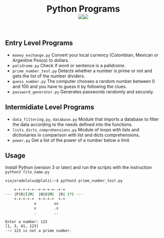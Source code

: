 <br>

<h1 align="center">Python Programs<br><img src="https://img.shields.io/badge/Python-FFD43B?style=for-the-badge&logo=python&logoColor=blue"><img src="https://img.shields.io/badge/GNU%20Bash-4EAA25?style=for-the-badge&logo=GNU%20Bash&logoColor=white"></h1>

<br>

## Entry Level Programs

- `money_exchange.py` Convert your local currency (Colombian, Mexican or Argentine Pesos) to dollars.
- `palidrome.py` Check if word or sentence is a palidrome.
- `prime_number_test.py` Detects whether a number is prime or not and gets the list of the number dividers.
- `guess_number.py` The computer chooses a random number between 0 and 100 and you have to guess it by following the clues.
- `password_generator.py` Generates passwords randomly and securely.

## Intermidiate Level Programs

- `data_filtering.py`, `database.py` Module that imports a database to filter the data according to the needs defined into the functions.
- `lists_dicts_comprehensions.py` Module of loops with lists and dictionaries in comparison with list and dicts comprehensions.
- `power.py` Get a list of the power of a number below a limit

## Usage

Install Python (version 3 or later) and run the scripts with the instruction `python3 file_name.py`

```bash
viajeradelaluz@platzi:~$ python3 prime_number_test.py

    +-+-+-+-+--+-+-+-+--+-+
··· |P|R|I|M|  |N|U|M|  |R| (?) ···
    +-+-+-+-+  +-+-+-+  +-+
             x        xx
             x        .x     
             .        ..

Enter a number: 123
[1, 3, 41, 123]
--> 123 is not a prime number.
```
